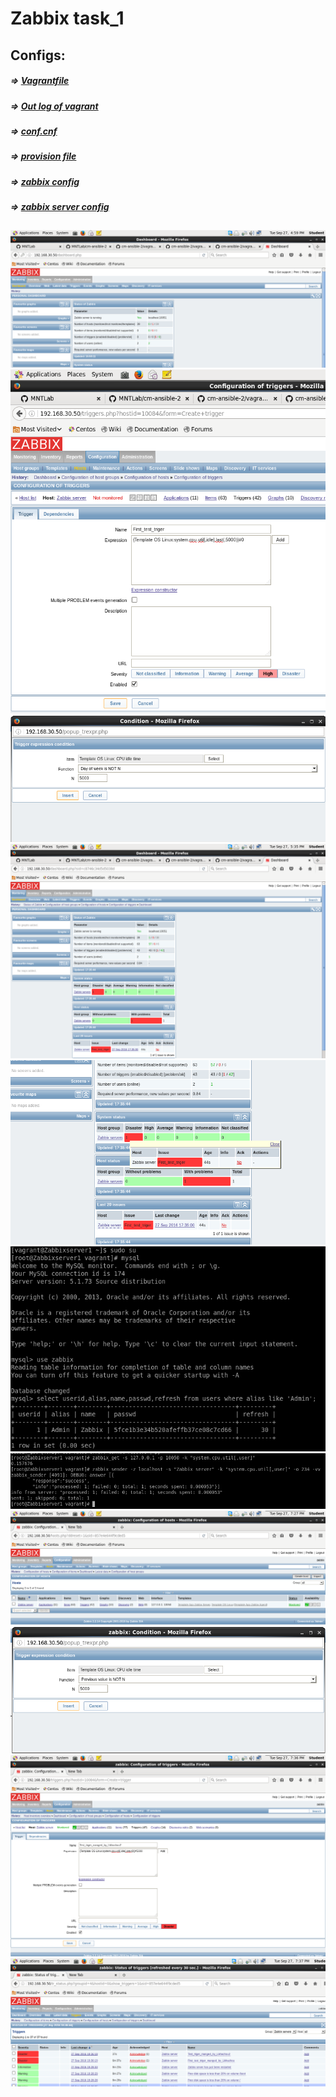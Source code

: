 # Zabbix task_1

## Configs:
##### => [Vagrantfile](Vagrantfile)
##### => [Out log of vagrant](outvagrant.log)
##### => [conf.cnf](source/conf.cnf)
##### => [provision file](provision.yml)
##### => [zabbix config](zabbix.conf)
##### => [zabbix server config](zabbix_server.conf)

##
![](source/scrin/Screenshot.png)
![](source/scrin/Screenshot-2.png)
![](source/scrin/Screenshot-3.png)
![](source/scrin/Screenshot-4.png)
![](source/scrin/Screenshot-5.png)
![](source/scrin/Screenshot-6.png)
![](source/scrin/Screenshot-7.png)
![](source/scrin/Screenshot-8.png)
![](source/scrin/Screenshot-9.png)
![](source/scrin/Screenshot-10.png)
![](source/scrin/Screenshot-11.png)
